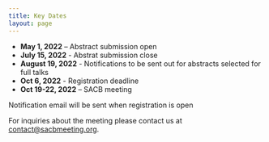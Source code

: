 ```yaml
---
title: Key Dates
layout: page
---
```


- **May 1, 2022** – Abstract submission open
- **July 15, 2022** - Abstrat submission close
- **August 19, 2022** - Notifications to be sent out for abstracts selected for full talks
- **Oct 6, 2022** - Registration deadline
- **Oct 19-22, 2022** – SACB meeting

Notification email will be sent when registration is open


For inquiries about the meeting please contact us at [contact@sacbmeeting.org](mailto:contact@sacbmeeting.org).
